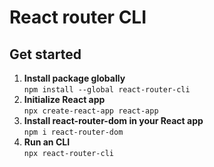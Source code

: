 # React router CLI

## Get started
1. **Install package globally**  
```npm install --global react-router-cli```
2. **Initialize React app**  
```npx create-react-app react-app```
3. **Install react-router-dom in your React app**  
```npm i react-router-dom```
4. **Run an CLI**  
```npx react-router-cli```
